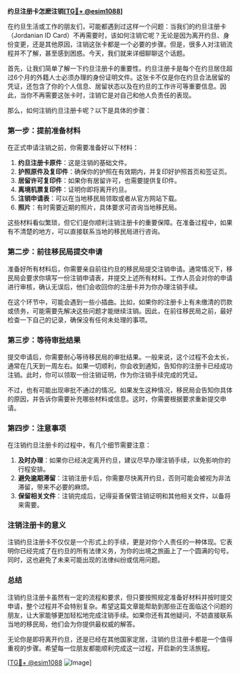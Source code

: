 **约旦注册卡怎麽注销[[TG💪+ @esim1088](https://t.me/s/esim1088)]**

在约旦生活或工作的朋友们，可能都遇到过这样一个问题：当我们的约旦注册卡（Jordanian ID Card）不再需要时，该如何注销它呢？无论是因为离开约旦、身份变更，还是其他原因，注销这张卡都是一个必要的步骤。但是，很多人对注销流程并不了解，甚至感到困惑。今天，我们就来详细聊聊这个话题。

首先，让我们简单了解一下约旦注册卡的重要性。约旦注册卡是每个在约旦居住超过6个月的外籍人士必须办理的身份证明文件。这张卡不仅是你在约旦合法居留的凭证，还包含了你的个人信息、居留状态以及在约旦的工作许可等重要信息。因此，当你不再需要这张卡时，注销它是对自己和他人负责任的表现。

那么，如何注销约旦注册卡呢？以下是具体的步骤：

### **第一步：提前准备材料**
在正式申请注销之前，你需要准备好以下材料：
1. **约旦注册卡原件**：这是注销的基础文件。
2. **护照原件及复印件**：确保你的护照在有效期内，并复印好护照首页和签证页。
3. **居留许可复印件**：如果你有居留许可，也需要提供复印件。
4. **离境机票复印件**：证明你即将离开约旦。
5. **注销申请表**：可以在当地移民局领取或者从官方网站下载。
6. **照片**：有时需要近期的照片，具体要求可咨询当地移民局。

这些材料看似繁琐，但它们是你顺利注销注册卡的重要保障。在准备过程中，如果有不清楚的地方，可以直接联系当地的移民局进行咨询。

### **第二步：前往移民局提交申请**
准备好所有材料后，你需要亲自前往约旦的移民局提交注销申请。通常情况下，移民局会要求你填写一份注销申请表，并提交上述所有材料。工作人员会对你的申请进行审核，确认无误后，他们会收回你的注册卡并为你办理注销手续。

在这个环节中，可能会遇到一些小插曲。比如，如果你的注册卡上有未缴清的罚款或债务，可能需要先解决这些问题才能继续注销。因此，在前往移民局之前，最好检查一下自己的记录，确保没有任何未处理的事项。

### **第三步：等待审批结果**
提交申请后，你需要耐心等待移民局的审批结果。一般来说，这个过程不会太长，通常在几天到一周左右。如果一切顺利，你会收到通知，告知你的注册卡已经成功注销。此时，你可以领取一份注销证明，作为你注销手续完成的凭证。

不过，也有可能出现审批不通过的情况。如果发生这种情况，移民局会告知你具体的原因，并告诉你需要补充哪些材料或信息。这时，你需要根据要求重新提交申请。

### **第四步：注意事项**
在注销约旦注册卡的过程中，有几个细节需要注意：
1. **及时办理**：如果你已经决定离开约旦，建议尽早办理注销手续，以免影响你的行程安排。
2. **避免逾期滞留**：注销注册卡后，你需要尽快离开约旦，否则可能会被视为非法滞留，带来不必要的麻烦。
3. **保留相关文件**：注销完成后，记得妥善保管注销证明和其他相关文件，以备将来需要。

### **注销注册卡的意义**
注销约旦注册卡不仅仅是一个形式上的手续，更是对你个人责任的一种体现。它表明你已经完成了在约旦的所有法律义务，为你的出境之旅画上了一个圆满的句号。同时，这也避免了未来可能出现的法律纠纷或信用问题。

### **总结**
注销约旦注册卡虽然有一定的流程和要求，但只要按照规定准备好材料并按时提交申请，整个过程并不会特别复杂。希望这篇文章能帮助到那些正在面临这个问题的朋友，让大家能够更加轻松地完成注销手续。如果你还有其他疑问，不妨直接联系当地的移民局，他们会为你提供最权威的解答。

无论你是即将离开约旦，还是已经在其他国家定居，注销约旦注册卡都是一个值得重视的步骤。希望每一位朋友都能顺利完成这一过程，开启新的生活旅程。

[[TG💪+ @esim1088](https://t.me/s/esim1088) ![Image](https://i.postimg.cc/4NQfJmqS/Snipaste-2025-05-13-00-14-12.png)]